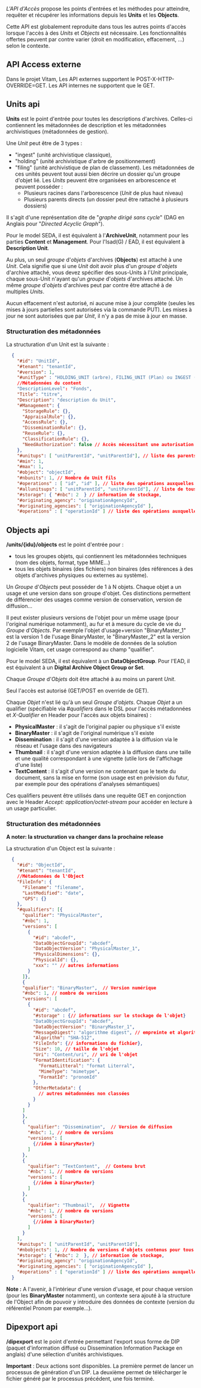*L'API d'Accès* propose les points d'entrées et les méthodes pour atteindre, requêter et récupérer les informations depuis les **Units** et les **Objects**.

Cette API est globalement reproduite dans tous les autres points d'accès lorsque l'accès à des _Units_ et _Objects_ est nécessaire. Les fonctionnalités offertes peuvent par contre varier (droit en modification, effacement, ...) selon le contexte.

## API Access externe

Dans le projet Vitam, Les API externes supportent le POST-X-HTTP-OVERRIDE=GET. Les API internes ne supportent que le GET.

## Units api

**Units** est le point d'entrée pour toutes les descriptions d'archives. Celles-ci contiennent les métadonnées de description et les métadonnées archivistiques (métadonnées de gestion).

Une _Unit_ peut être de 3 types : 
- "ingest" (unité archivistique classique), 
- "holding" (unité archivistique d'arbre de positionnement) 
- "filing" (unité archivistique de plan de classement). 
Les métadonnées de ces unités peuvent tout aussi bien décrire un dossier qu'un groupe d'objet lié. Les _Units_ peuvent être organisées en arborescence et peuvent posséder :
  - Plusieurs racines dans l'arborescence (_Unit_ de plus haut niveau)
  - Plusieurs parents directs (un dossier peut être rattaché à plusieurs dossiers)
  
 Il s'agit d'une représentation dite de "_graphe dirigé sans cycle_" (DAG en Anglais pour "_Directed Acyclic Graph_").

Pour le model SEDA, il est équivalent à l'**ArchiveUnit**, notamment pour les parties **Content** et **Management**. Pour l'Isad(G) / EAD, il est équivalent à **Description Unit**.

Au plus, un seul _groupe_ d'_objets_ d'archives (**Objects**) est attaché à une _Unit_. Cela signifie que si une _Unit_ doit avoir plus d'un _groupe_ d'_objets_ d'archive attaché, vous devez spécifier des sous-Units à l'_Unit_ principale, chaque sous-Unit n'ayant qu'un _groupe_ d'_objets_ d'archives attaché. Un même _groupe_ d'_objets_ d'archives peut par contre être attaché à de multiples _Units_.

Aucun effacement n'est autorisé, ni aucune mise à jour complète (seules les mises à jours partielles sont autorisées via la commande PUT).
Les mises à jour ne sont autorisées que par _Unit_, il n'y a pas de mise à jour en masse.

### Structuration des métadonnées

La structuration d'un Unit est la suivante :
```json
  {
    "#id": "UnitId",
    "#tenant": "tenantId",
    "#version": 1,
    "#unitType" : "HOLDING_UNIT (arbre), FILING_UNIT (Plan) ou INGEST (ArchiveUnit standard)"
    //Métadonnées du content
    "DescriptionLevel": "Fonds",
    "Title": "titre",
    "Description": "description du Unit",
    "#Management": {
      "StorageRule": {},
      "AppraisalRule": {},
      "AccessRule": {},
      "DisseminationRule": {},
      "ReuseRule": {},
      "ClassificationRule": {},
      "NeedAuthorization": false // Accès nécessitant une autorisation explicite
    },
    "#unitups": [ "unitParentId", "unitParentId"], // liste des parents immédiats
    "#min": 1,
    "#max": 1,
    "#object": "objectId",
    "#nbunits": 1, // Nombre de Unit fils
    "#operations" : [ "id", "id" ], // liste des opérations auxquelles cette AU a participées
    "#allunitsups": [ "unitParentId", "unitParentId"], // liste de tous les parents jusqu'au sommet
    "#storage": { "#nbc": 2  } // information de stockage,
    "#originating_agency": "originationAgencyId",
    "#originating_agencies": [ "originationAgencyId" ],
    "#operations" : [ "operationId" ] // liste des opérations auxquelles cette AU a participées
```

## Objects api

**/units/{idu}/objects** est le point d'entrée pour :

 * tous les groupes objets, qui contiennent les métadonnées techniques (nom des objets, format, type MIME...)
 * tous les objets binaires (des fichiers) non binaires (des références à des objets d'archives physiques ou externes au système). 

Un _Groupe_ d'_Objects_ peut posséder de 1 à N objets. Chaque objet a un usage et une version dans son groupe d'objet. Ces distinctions permettent de différencier des usages comme version de conservation, version de diffusion...

Il peut exister plusieurs versions de l'objet pour un même usage (pour l'original numérique notamment), au fur et à mesure du cycle de vie du _Groupe_ d'_Objects_. Par exemple l'objet d'usage+version "BinaryMaster_1" est la version 1 de l'usage BinaryMaster, le "BinaryMaster_2" est la version 2 de l'usage BinaryMaster. Dans le modèle de données de la solution logicielle Vitam, cet usage correspond au champ "qualifier".

Pour le model SEDA, il est équivalent à un **DataObjectGroup**. Pour l'EAD, il est équivalent à un **Digital Archive Object Group or Set**.

Chaque _Groupe_ d'_Objets_ doit être attaché à au moins un parent _Unit_.

Seul l'accès est autorisé (GET/POST en override de GET).

Chaque _Objet_ n'est lié qu'à un seul _Groupe d'objets_. Chaque _Objet_ a un qualifier (spécifiable via *#qualifiers* dans le DSL pour l'accès métadonnées et *X-Qualifier* en Header pour l'accès aux objets binaires) :

- **PhysicalMaster** : il s'agit de l'original papier ou physique s'il existe
- **BinaryMaster** : il s'agit de l'original numérique s'il existe
- **Dissemination** : il s'agit d'une version adaptée à la diffusion via le réseau et l'usage dans des navigateurs
- **Thumbnail** : il s'agit d'une version adaptée à la diffusion dans une taille et une qualité correspondant à une vignette (utile lors de l'affichage d'une liste)
- **TextContent** : il s'agit d'une version ne contenant que le texte du document, sans la mise en forme (son usage est en prévision du futur, par exemple pour des opérations d'analyses sémantiques)

Ces qualifiers peuvent être utilisés dans une requête GET en conjonction avec le Header *Accept: application/octet-stream* pour accéder en lecture à un usage particulier.

### Structuration des métadonnées

**A noter: la structuration va changer dans la prochaine release**

La structuration d'un Object est la suivante :
```json
  {
    "#id": "ObjectId",
    "#tenant": "tenantId",
    //Métadonnées de l'Object
    "FileInfo": {
      "Filename": "filename",
      "LastModified": "date",
      "GPS": {}
    },
    "#qualifiers": [{
      "qualifier": "PhysicalMaster",
      "#nbc": 1,
      "versions": [
        {
          "#id": "abcdef",
          "DataObjectGroupId": "abcdef",
          "DataObjectVersion": "PhysicalMaster_1",
          "PhysicalDimensions": {},
          "PhysicalId": {},
          "xxx": "" // autres informations
        }
      ]},
      {
      "qualifier": "BinaryMaster",  // Version numérique
      "#nbc": 1, // nombre de versions
      "versions": [
        {
          "#id": "abcdef",
          "#storage" : {// informations sur le stockage de l'objet}
          "DataObjectGroupId": "abcdef",
          "DataObjectVersion": "BinaryMaster_1",
          "MessageDigest": "algorithme digest", // empreinte et algorithme d'empreinte de l'objet
          "Algorithm": "SHA-512",
          "FileInfo": {// informations du fichier},
          "Size": 10, // taille de l'objet
          "Uri": "Content/uri", // uri de l'objet
          "FormatIdentification": {
            "FormatLitteral": "format Literral",
            "MimeType": "mimetype",
            "FormatId": "pronomId"
          },
          "OtherMetadata": {
            // autres métadonnées non classées
          }
        }
      ]
      },
      {
        "qualifier": "Dissemination",  // Version de diffusion
        "#nbc": 1, // nombre de versions
        "versions": [
          {//idem à BinaryMaster}
        ]
      },
      {
        "qualifier": "TextContent",  // Contenu brut
        "#nbc": 1, // nombre de versions
        "versions": [
          {//idem à BinaryMaster}
        ]
      },
      {
        "qualifier": "Thumbnail",  // Vignette
        "#nbc": 1, // nombre de versions
        "versions": [
          {//idem à BinaryMaster}
        ]
      }
    ],
    "#unitups": [ "unitParentId", "unitParentId"],
    "#nbobjects": 1, // Nombre de versions d'objets contenus pour tous les usages
    "#storage": { "#nbc": 2  }, // information de stockage,
    "#originating_agency": "originationAgencyId",
    "#originating_agencies": [ "originationAgencyId" ],
    "#operations" : [ "operationId" ] // liste des opérations auxquelles ce groupe d'objets a participées
  }
```
**Note :** A l'avenir, à l'intérieur d'une version d'usage, et pour chaque version (pour les **BinaryMaster** notamment), un contexte sera ajouté à la structure de l'Object afin de pouvoir y introduire des données de contexte (version du référentiel Pronom par exemple...).

## Dipexport api
**/dipexport** est le point d'entrée permettant l'export sous forme de DIP (paquet d'information diffusé ou Dissemination Information Package en anglais) d'une sélection d'unités archivistiques.

**Important** : Deux actions sont disponibles. La première permet de lancer un processus de génération d'un DIP. La deuxième permet de télécharger le fichier généré par le processus précédent, une fois terminé.

